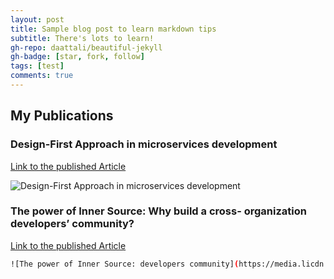 ```yaml
---
layout: post
title: Sample blog post to learn markdown tips
subtitle: There's lots to learn!
gh-repo: daattali/beautiful-jekyll
gh-badge: [star, fork, follow]
tags: [test]
comments: true
---
```


## My Publications

### Design-First Approach in microservices development

[Link to the published Article](https://medium.com/@eyalzoref_26637/swagger-design-first-approach-in-microservices-development-with-spring-boot-maven-and-swagger-eb8525cb55f2)

![Design-First Approach in microservices development](https://miro.medium.com/v2/resize:fit:1400/format:webp/1*-kjmu0V2ZzZ8Rwq86DkQng.png)

### The power of Inner Source: Why build a cross- organization developers’ community?

[Link to the published Article](https://www.linkedin.com/pulse/power-inner-source-why-build-cross-organization-developers-zoref/?trackingId=sgATLcYSTFSO8oF6Do78uA%3D%3D)

```sh
![The power of Inner Source: developers community](https://media.licdn.com/dms/image/C4D12AQHl1pgYMpNw0w/article-cover_image-shrink_423_752/0/1634569521188?e=1701907200&v=beta&t=8hoEFe-QfDfMkfxSeipaZniZ1g9usCrgIZ0MOKR6NIE)
```
